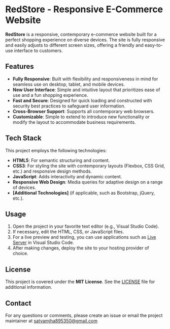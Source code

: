 # RedStore - Responsive E-Commerce Website

**RedStore** is a responsive, contemporary e-commerce website built for a perfect shopping experience on diverse devices. The site is fully responsive and easily adjusts to different screen sizes, offering a friendly and easy-to-use interface to customers.

## Features

- **Fully Responsive**: Built with flexibility and responsiveness in mind for seamless use on desktop, tablet, and mobile devices.
- **New User Interface**: Simple and intuitive layout that prioritizes ease of use and a fun shopping experience.
- **Fast and Secure**: Designed for quick loading and constructed with security best practices to safeguard user information.
- **Cross-Browser Support**: Supports all contemporary web browsers.
- **Customizable**: Simple to extend to introduce new functionality or modify the layout to accommodate business requirements.

## Tech Stack

This project employs the following technologies:

- **HTML5**: For semantic structuring and content.
- **CSS3**: For styling the site with contemporary layouts (Flexbox, CSS Grid, etc.) and responsive design methods.
- **JavaScript**: Adds interactivity and dynamic content.
- **Responsive Web Design**: Media queries for adaptive design on a range of devices.
- **[Additional Technologies]** (if applicable, such as Bootstrap, jQuery, etc.).

## Usage

1. Open the project in your favorite text editor (e.g., Visual Studio Code).
2. If necessary, edit the HTML, CSS, or JavaScript files.
3. For a live preview and testing, you can use applications such as [Live Server](https://marketplace.visualstudio.com/items?itemName=ritwickdey.LiveServer) in Visual Studio Code.
4. After making changes, deploy the site to your hosting provider of choice.

## License

This project is covered under the **MIT License**. See the [LICENSE](LICENSE) file for additional information.

## Contact

For any questions or comments, please create an issue or email the project maintainer at satyamjha895350@gmail.com

